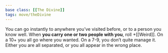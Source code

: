 ```yaml
---
base class: [[The Divine]]
tags: move/theDivine
---
```

You can go instantly to anywhere you’ve visited before, or to a person you know well. When **you carry one or two people with you**, roll +[[Weird]]. On a 10+ you all go where you wanted. On a 7-9, you don’t quite manage it. Either you are all separated, or you all appear in the wrong place.